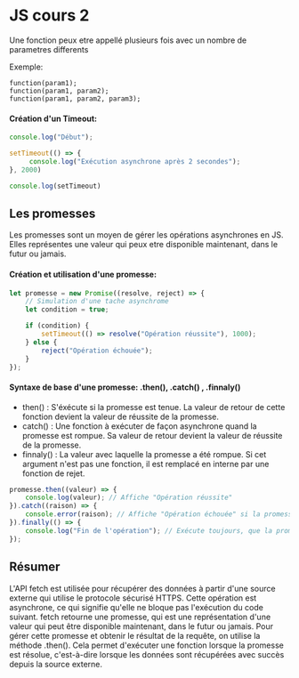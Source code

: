 # JS cours 2

Une fonction peux etre appellé plusieurs fois avec un nombre de parametres differents

Exemple:
````
function(param1);
function(param1, param2);
function(param1, param2, param3);
````
#### Création d'un Timeout:
```js
console.log("Début");

setTimeout(() => {
     console.log("Exécution asynchrone après 2 secondes");
}, 2000)

console.log(setTimeout)
```

## Les promesses
Les promesses sont un moyen de gérer les opérations asynchrones en JS. Elles représentes une valeur qui peux etre disponible maintenant, dans le futur ou jamais.

#### Création et utilisation d'une promesse:
```js
let promesse = new Promise((resolve, reject) => {
    // Simulation d'une tache asynchrome
    let condition = true;

    if (condition) {
        setTimeout(() => resolve("Opération réussite"), 1000);
    } else {
        reject("Opération échouée");
    }
});
```

#### Syntaxe de base d'une promesse: .then(), .catch() , .finnaly()
-   then() : S'éxécute si la promesse est tenue. La valeur de retour de cette fonction devient la valeur de réussite de la promesse.
-   catch() : Une fonction à exécuter de façon asynchrone quand la promesse est rompue. Sa valeur de retour devient la valeur de réussite de la promesse.
-   finnaly() : La valeur avec laquelle la promesse a été rompue. Si cet argument n'est pas une fonction, il est remplacé en interne par une fonction de rejet.
```js
promesse.then((valeur) => {
    console.log(valeur); // Affiche "Opération réussite"
}).catch((raison) => {
    console.error(raison); // Affiche "Opération échouée" si la promesse est rejetée
}).finally(() => {
    console.log("Fin de l'opération"); // Exécute toujours, que la promesse soit résolue ou rejetée
});
```

## Résumer 
L'API fetch est utilisée pour récupérer des données à partir d'une source externe qui utilise le protocole sécurisé HTTPS. Cette opération est asynchrone, ce qui signifie qu'elle ne bloque pas l'exécution du code suivant. fetch retourne une promesse, qui est une représentation d'une valeur qui peut être disponible maintenant, dans le futur ou jamais. Pour gérer cette promesse et obtenir le résultat de la requête, on utilise la méthode .then(). Cela permet d'exécuter une fonction lorsque la promesse est résolue, c'est-à-dire lorsque les données sont récupérées avec succès depuis la source externe.